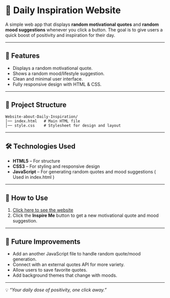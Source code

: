 # 🌟 Daily Inspiration Website

A simple web app that displays **random motivational quotes** and **random mood suggestions** whenever you click a button. The goal is to give users a quick boost of positivity and inspiration for their day.

---

## 🚀 Features

* Displays a random motivational quote.
* Shows a random mood/lifestyle suggestion.
* Clean and minimal user interface.
* Fully responsive design with HTML & CSS.

---

## 📂 Project Structure

```
Website-about-Daily-Inspiration/
│── index.html   # Main HTML file  
│── style.css    # Stylesheet for design and layout  
```

---

## 🛠️ Technologies Used

* **HTML5** – For structure
* **CSS3** – For styling and responsive design
* **JavaScript** – For generating random quotes and mood suggestions ( Used in index.html )

---

## 📖 How to Use

1. [Click here to see the website](https://aditya-debnath.github.io/Website-about-Daily-Inspiration/)
2. Click the **Inspire Me** button to get a new motivational quote and mood suggestion.

---

## 🌱 Future Improvements

* Add an another JavaScript file to handle random quote/mood generation.
* Connect with an external quotes API for more variety.
* Allow users to save favorite quotes.
* Add background themes that change with moods.

---
💡 *“Your daily dose of positivity, one click away.”*
